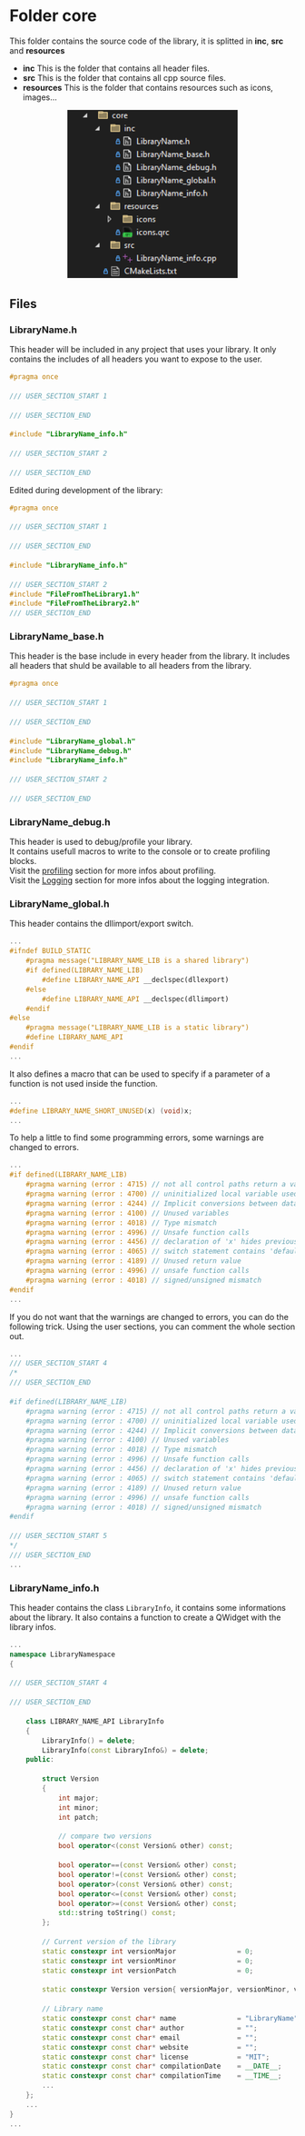 # Folder core
This folder contains the source code of the library, it is splitted in **inc**, **src** and **resources**<br>
- **inc** This is the folder that contains all header files.
- **src** This is the folder that contains all cpp source files.
- **resources** This is the folder that contains resources such as icons, images...
<div style="text-align: center;">
	<img src="Images/core_files.png" alt="Overview" width="300"/>
</div>

## Files
### LibraryName.h
This header will be included in any project that uses your library.
It only contains the includes of all headers you want to expose to the user.
``` C++
#pragma once

/// USER_SECTION_START 1

/// USER_SECTION_END

#include "LibraryName_info.h"

/// USER_SECTION_START 2

/// USER_SECTION_END
``` 

Edited during development of the library:
``` C++
#pragma once

/// USER_SECTION_START 1

/// USER_SECTION_END

#include "LibraryName_info.h"

/// USER_SECTION_START 2
#include "FileFromTheLibrary1.h"
#include "FileFromTheLibrary2.h"
/// USER_SECTION_END
``` 

### LibraryName_base.h
This header is the base include in every header from the library.
It includes all headers that shuld be available to all headers from the library.
``` C++
#pragma once

/// USER_SECTION_START 1

/// USER_SECTION_END

#include "LibraryName_global.h"
#include "LibraryName_debug.h"
#include "LibraryName_info.h"

/// USER_SECTION_START 2

/// USER_SECTION_END
``` 
### LibraryName_debug.h
This header is used to debug/profile your library.<br>
It contains usefull macros to write to the console or to create profiling blocks.<br>
Visit the [profiling](EasyProfilerIntegration.md) section for more infos about profiling.<br>
Visit the [Logging](loggerIntegration.md) section for more infos about the logging integration.<br>



### LibraryName_global.h
This header contains the dllimport/export switch.
``` C++
...
#ifndef BUILD_STATIC
    #pragma message("LIBRARY_NAME_LIB is a shared library")
    #if defined(LIBRARY_NAME_LIB)
        #define LIBRARY_NAME_API __declspec(dllexport)
    #else
        #define LIBRARY_NAME_API __declspec(dllimport)
    #endif
#else 
    #pragma message("LIBRARY_NAME_LIB is a static library")
    #define LIBRARY_NAME_API
#endif
...
``` 

It also defines a macro that can be used to specify if a parameter of a function is not used inside the function.
``` C++
...
#define LIBRARY_NAME_SHORT_UNUSED(x) (void)x;
...
``` 

To help a little to find some programming errors, some warnings are changed to errors.
``` C++
...
#if defined(LIBRARY_NAME_LIB)
	#pragma warning (error : 4715) // not all control paths return a value shuld be an error instead of a warning
	#pragma warning (error : 4700) // uninitialized local variable used shuld be an error instead of a warning
	#pragma warning (error : 4244) // Implicit conversions between data types 
	#pragma warning (error : 4100) // Unused variables
	#pragma warning (error : 4018) // Type mismatch 
	#pragma warning (error : 4996) // Unsafe function calls
	#pragma warning (error : 4456) // declaration of 'x' hides previous local declaration
	#pragma warning (error : 4065) // switch statement contains 'default' but no 'case' labels
	#pragma warning (error : 4189) // Unused return value
	#pragma warning (error : 4996) // unsafe function calls
	#pragma warning (error : 4018) // signed/unsigned mismatch
#endif
...
``` 
If you do not want that the warnings are changed to errors, you can do the following trick.
Using the user sections, you can comment the whole section out.
``` C++
...
/// USER_SECTION_START 4
/*
/// USER_SECTION_END

#if defined(LIBRARY_NAME_LIB)
	#pragma warning (error : 4715) // not all control paths return a value shuld be an error instead of a warning
	#pragma warning (error : 4700) // uninitialized local variable used shuld be an error instead of a warning
	#pragma warning (error : 4244) // Implicit conversions between data types 
	#pragma warning (error : 4100) // Unused variables
	#pragma warning (error : 4018) // Type mismatch 
	#pragma warning (error : 4996) // Unsafe function calls
	#pragma warning (error : 4456) // declaration of 'x' hides previous local declaration
	#pragma warning (error : 4065) // switch statement contains 'default' but no 'case' labels
	#pragma warning (error : 4189) // Unused return value
	#pragma warning (error : 4996) // unsafe function calls
	#pragma warning (error : 4018) // signed/unsigned mismatch
#endif

/// USER_SECTION_START 5
*/
/// USER_SECTION_END
...
``` 

### LibraryName_info.h
This header contains the class ```LibraryInfo```, it contains some informations about the library.
It also contains a function to create a QWidget with the library infos.
``` C++
...
namespace LibraryNamespace
{

/// USER_SECTION_START 4

/// USER_SECTION_END

	class LIBRARY_NAME_API LibraryInfo
	{
		LibraryInfo() = delete;
		LibraryInfo(const LibraryInfo&) = delete;
	public:
	
		struct Version
		{
			int major;
			int minor;
			int patch;

			// compare two versions
			bool operator<(const Version& other) const;

			bool operator==(const Version& other) const;
			bool operator!=(const Version& other) const;
			bool operator>(const Version& other) const;
			bool operator<=(const Version& other) const;
			bool operator>=(const Version& other) const;
			std::string toString() const;
		};

		// Current version of the library
		static constexpr int versionMajor               = 0;
		static constexpr int versionMinor               = 0;
		static constexpr int versionPatch               = 0;

		static constexpr Version version{ versionMajor, versionMinor, versionPatch };

		// Library name
		static constexpr const char* name               = "LibraryName";
		static constexpr const char* author             = "";
		static constexpr const char* email              = "";
		static constexpr const char* website            = "";
		static constexpr const char* license            = "MIT";
		static constexpr const char* compilationDate    = __DATE__;
		static constexpr const char* compilationTime    = __TIME__;
        ...
    };
    ...
}
...
``` 
